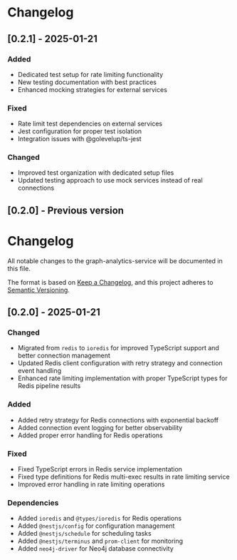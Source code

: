 # Changelog

## [0.2.1] - 2025-01-21
### Added
- Dedicated test setup for rate limiting functionality
- New testing documentation with best practices
- Enhanced mocking strategies for external services

### Fixed
- Rate limit test dependencies on external services
- Jest configuration for proper test isolation
- Integration issues with @golevelup/ts-jest

### Changed
- Improved test organization with dedicated setup files
- Updated testing approach to use mock services instead of real connections

## [0.2.0] - Previous version
# Changelog

All notable changes to the graph-analytics-service will be documented in this file.

The format is based on [Keep a Changelog](https://keepachangelog.com/en/1.0.0/),
and this project adheres to [Semantic Versioning](https://semver.org/spec/v2.0.0.html).

## [0.2.0] - 2025-01-21

### Changed
- Migrated from `redis` to `ioredis` for improved TypeScript support and better connection management
- Updated Redis client configuration with retry strategy and connection event handling
- Enhanced rate limiting implementation with proper TypeScript types for Redis pipeline results

### Added
- Added retry strategy for Redis connections with exponential backoff
- Added connection event logging for better observability
- Added proper error handling for Redis operations

### Fixed
- Fixed TypeScript errors in Redis service implementation
- Fixed type definitions for Redis multi-exec results in rate limiting service
- Improved error handling in rate limiting operations

### Dependencies
- Added `ioredis` and `@types/ioredis` for Redis operations
- Added `@nestjs/config` for configuration management
- Added `@nestjs/schedule` for scheduling tasks
- Added `@nestjs/terminus` and `prom-client` for monitoring
- Added `neo4j-driver` for Neo4j database connectivity